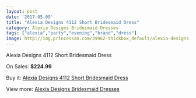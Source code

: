 ```yaml
---
layout: post
date: '2017-05-09'
title: "Alexia Designs 4112 Short Bridesmaid Dress"
category: Alexia Designs Bridesmaid Dresses
tags: ["alexia","party","evening","brand","dress"]
image: http://img.princessan.com/39962-thickbox_default/alexia-designs-4112-short-bridesmaid-dress.jpg
---
```

Alexia Designs 4112 Short Bridesmaid Dress

On Sales: **$224.99**
<a href="https://www.princessan.com/en/18661-alexia-designs-4112-short-bridesmaid-dress.html"><amp-img layout="responsive" width="600" height="600" src="//img.princessan.com/39962-thickbox_default/alexia-designs-4112-short-bridesmaid-dress.jpg" alt="Alexia Designs 4112 Short Bridesmaid Dress 0" /></a>

Buy it: [Alexia Designs 4112 Short Bridesmaid Dress](https://www.princessan.com/en/18661-alexia-designs-4112-short-bridesmaid-dress.html "Alexia Designs 4112 Short Bridesmaid Dress")

View more: [Alexia Designs Bridesmaid Dresses](https://www.princessan.com/en/172- "Alexia Designs Bridesmaid Dresses")
